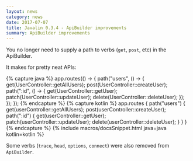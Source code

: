 ```yaml
---
layout: news
category: news
date: 2017-07-07
title: Javalin 0.3.4 - ApiBuilder improvements
summary: ApiBuilder improvements
---
```


You no longer need to supply a path to verbs (`get`, `post`, etc) in the ApiBuilder.

It makes for pretty neat APIs:

{% capture java %}
app.routes(() -> {
    path("users", () -> {
        get(UserController::getAllUsers);
        post(UserController::createUser);
        path(":id", () -> {
            get(UserController::getUser);
            patch(UserController::updateUser);
            delete(UserController::deleteUser);
        });
    });
});
{% endcapture %}
{% capture kotlin %}
app.routes {
    path("users") {
        get(userController::getAllUsers);
        post(userController::createUser);
        path(":id") {
            get(userController::getUser);
            patch(userController::updateUser);
            delete(userController::deleteUser);
        }
    }
}
{% endcapture %}
{% include macros/docsSnippet.html java=java kotlin=kotlin %}

Some verbs (`trace`, `head`, `options`, `connect`) were also removed from `ApiBuilder`.

